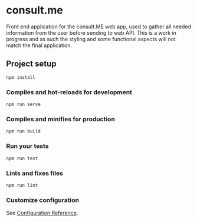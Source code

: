 # consult.me

Front end application for the consult.ME web app, used to gather all needed information from the user before sending to web API.
This is a work in progress and as such the styling and some functional aspects will not match the final application. 

## Project setup
```
npm install
```

### Compiles and hot-reloads for development
```
npm run serve
```

### Compiles and minifies for production
```
npm run build
```

### Run your tests
```
npm run test
```

### Lints and fixes files
```
npm run lint
```

### Customize configuration
See [Configuration Reference](https://cli.vuejs.org/config/).
